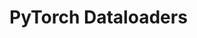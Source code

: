 <!-- ---
hide:
  - navigation # Hide navigation
  - toc        # Hide table of contents
--- -->

# PyTorch Dataloaders
<!-- ######################################################################################################### -->


